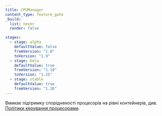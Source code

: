 ```yaml
---
title: CPUManager
content_type: feature_gate
_build:
  list: never
  render: false

stages:
  - stage: alpha
    defaultValue: false
    fromVersion: "1.8"
    toVersion: "1.9"
  - stage: beta
    defaultValue: true
    fromVersion: "1.10"
    toVersion: "1.25"
  - stage: stable
    defaultValue: true
    fromVersion: "1.26"
---
```

Вмикає підтримку спорідненості процесорів на рівні контейнерів, див. [Політики керування процесорами](/docs/tasks/administer-cluster/cpu-management-policies/).
